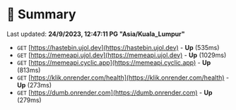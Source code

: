 # 📖 Summary
Last updated: **24/9/2023, 12:47:11 PG "Asia/Kuala_Lumpur"**

- `GET` [https://hastebin.ujol.dev](https://hastebin.ujol.dev) - **Up** (535ms)
- `GET` [https://memeapi.ujol.dev](https://memeapi.ujol.dev) - **Up** (1029ms)
- `GET` [https://memeapi.cyclic.app](https://memeapi.cyclic.app) - **Up** (813ms)
- `GET` [https://klik.onrender.com/health](https://klik.onrender.com/health) - **Up** (273ms)
- `GET` [https://dumb.onrender.com](https://dumb.onrender.com) - **Up** (279ms)
